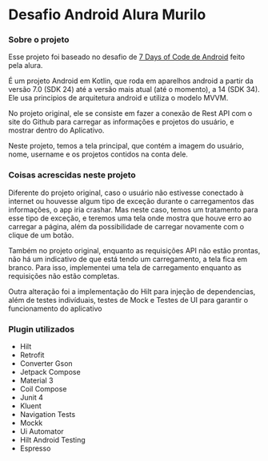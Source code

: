 # Desafio Android Alura Murilo
### Sobre o projeto 
Esse projeto foi baseado no desafio de [7 Days of Code de Android](https://7daysofcode.io/matricula/android) feito pela alura.</br>

É um projeto Android em Kotlin, que  roda em aparelhos android a partir da versão 7.0 (SDK 24) até a versão mais atual (até o momento), a 14 (SDK 34).</br>
Ele usa principios de arquitetura android e utiliza o modelo MVVM.</br>

No projeto original, ele se consiste em fazer a conexão de Rest API com o site do Github para carregar as informações e projetos do usuário, e mostrar dentro do Aplicativo.</br>

Neste projeto, temos a tela principal, que contém a imagem do usuário, nome, username e os projetos contidos na conta dele.</br>

### Coisas acrescidas neste projeto
Diferente do projeto original, caso o usuário não estivesse conectado à internet ou houvesse algum tipo de exceção durante o carregamentos das informações, o app iria crashar. Mas neste caso, temos um tratamento para esse tipo de exceção, e teremos uma tela onde mostra que houve erro ao carregar a página, além da possibilidade de carregar novamente com o clique de um botão.</br>

Também no projeto original, enquanto as requisições API não estão prontas, não há um indicativo de que está tendo um carregamento, a tela fica em branco. Para isso, implementei uma tela de carregamento enquanto as requisições não estão completas.</br>

Outra alteração foi a implementação do Hilt para injeção de dependencias, além de testes indivíduais, testes de Mock e Testes de UI para garantir o funcionamento do aplicativo</br>

### Plugin utilizados

 - Hilt
 - Retrofit
 - Converter Gson
 - Jetpack Compose
 - Material 3
 - Coil Compose
 - Junit 4
 - Kluent
 - Navigation Tests
 - Mockk
 - Ui Automator
 - Hilt Android Testing
 - Espresso
